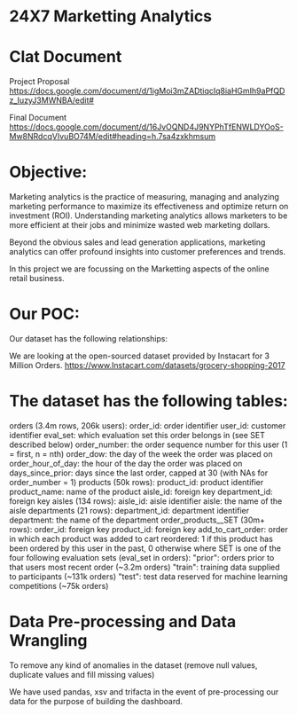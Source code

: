 # 24X7 Marketting Analytics

# Clat Document

Project Proposal
https://docs.google.com/document/d/1igMoi3mZADtiqcIq8iaHGmIh9aPfQDz_IuzyJ3MWNBA/edit#

Final Document
https://docs.google.com/document/d/16JvOQND4J9NYPhTfENWLDYOoS-Mw8NRdcqVIvuBO74M/edit#heading=h.7sa4zxkhmsum


# Objective:
Marketing analytics is the practice of measuring, managing and analyzing marketing performance to maximize its effectiveness and optimize return on investment (ROI). Understanding marketing analytics allows marketers to be more efficient at their jobs and minimize wasted web marketing dollars.

Beyond the obvious sales and lead generation applications, marketing analytics can offer profound insights into customer preferences and trends.  

In this project we are focussing on the Marketting aspects of the online retail business.

# Our POC:
Our dataset has the following relationships:

We are looking at the open-sourced dataset provided by Instacart for 3 Million Orders.
https://www.Instacart.com/datasets/grocery-shopping-2017

# The dataset has the following tables:
 orders (3.4m rows, 206k users):
order_id: order identifier
user_id: customer identifier
eval_set: which evaluation set this order belongs in (see SET described below)
order_number: the order sequence number for this user (1 = first, n = nth)
order_dow: the day of the week the order was placed on
order_hour_of_day: the hour of the day the order was placed on
days_since_prior: days since the last order, capped at 30 (with NAs for order_number = 1)
 products (50k rows):
product_id: product identifier
product_name: name of the product
aisle_id: foreign key
department_id: foreign key
 aisles (134 rows):
aisle_id: aisle identifier
aisle: the name of the aisle
 departments (21 rows):
department_id: department identifier
department: the name of the department
 order_products__SET (30m+ rows):
order_id: foreign key
product_id: foreign key
add_to_cart_order: order in which each product was added to cart
reordered: 1 if this product has been ordered by this user in the past, 0 otherwise
where SET is one of the four following evaluation sets (eval_set in orders):
"prior": orders prior to that users most recent order (~3.2m orders)
"train": training data supplied to participants (~131k orders)
"test": test data reserved for machine learning competitions (~75k orders)
 

# Data Pre-processing and Data Wrangling
To remove any kind of anomalies in the dataset (remove null values, duplicate values and fill missing values)

We have used pandas, xsv and trifacta in the event of pre-processing our data for the purpose of building the dashboard.

